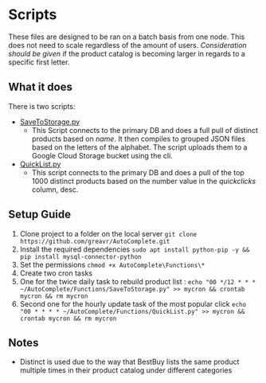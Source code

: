 # Scripts

These files are designed to be ran on a batch basis from one node. This does not need to scale regardless of the amount of users.
*Consideration should be given* if the product catalog is becoming larger in regards to a specific first letter.

## What it does
There is two scripts:
- [SaveToStorage.py](SaveToStorage.py)
  - This Script connects to the primary DB and does a full pull of distinct products based on *name*. It then compiles to grouped JSON files based on the letters of the alphabet. The script uploads them to a Google Cloud Storage bucket using the cli.
- [QuickList.py](QuickList.py)
  - This script connects to the primary DB and does a pull of the top 1000 distinct products based on the number value in the *quickclicks* column, desc.

## Setup Guide
1. Clone project to a folder on the local server `git clone https://github.com/greavr/AutoComplete.git`
2. Install the required dependencies `sudo apt install python-pip -y && pip install mysql-connector-python`
3. Set the permissions `chmod +x AutoComplete\Functions\*`
4. Create two cron tasks
  1. One for the twice daily task to rebuild product list : `echo "00 */12 * * * ~/AutoComplete/Functions/SaveToStorage.py" >> mycron && crontab mycron && rm mycron`
  2. Second one for the hourly update task of the most popular click `echo "00 * * * * ~/AutoComplete/Functions/QuickList.py" >> mycron && crontab mycron && rm mycron`

## Notes
* Distinct is used due to the way that BestBuy lists the same product multiple times in their product catalog under different categories
